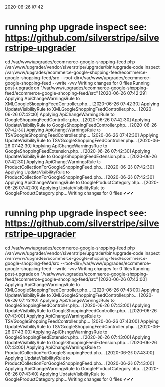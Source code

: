 2020-06-26 07:42

# running php upgrade inspect see: https://github.com/silverstripe/silverstripe-upgrader
cd /var/www/upgrades/ecommerce-google-shopping-feed
php /var/www/upgrader/vendor/silverstripe/upgrader/bin/upgrade-code inspect /var/www/upgrades/ecommerce-google-shopping-feed/ecommerce-google-shopping-feed/src  --root-dir=/var/www/upgrades/ecommerce-google-shopping-feed --write -vvv
Writing changes for 0 files
Running post-upgrade on "/var/www/upgrades/ecommerce-google-shopping-feed/ecommerce-google-shopping-feed/src"
[2020-06-26 07:42:29] Applying ApiChangeWarningsRule to XMLGoogleShoppingFeedController.php...
[2020-06-26 07:42:30] Applying UpdateVisibilityRule to XMLGoogleShoppingFeedController.php...
[2020-06-26 07:42:30] Applying ApiChangeWarningsRule to GoogleShoppingFeedController.php...
[2020-06-26 07:42:30] Applying UpdateVisibilityRule to GoogleShoppingFeedController.php...
[2020-06-26 07:42:30] Applying ApiChangeWarningsRule to TSVGoogleShoppingFeedController.php...
[2020-06-26 07:42:30] Applying UpdateVisibilityRule to TSVGoogleShoppingFeedController.php...
[2020-06-26 07:42:30] Applying ApiChangeWarningsRule to GoogleShoppingFeedExtension.php...
[2020-06-26 07:42:30] Applying UpdateVisibilityRule to GoogleShoppingFeedExtension.php...
[2020-06-26 07:42:30] Applying ApiChangeWarningsRule to ProductCollectionForGoogleShoppingFeed.php...
[2020-06-26 07:42:30] Applying UpdateVisibilityRule to ProductCollectionForGoogleShoppingFeed.php...
[2020-06-26 07:42:30] Applying ApiChangeWarningsRule to GoogleProductCategory.php...
[2020-06-26 07:42:30] Applying UpdateVisibilityRule to GoogleProductCategory.php...
Writing changes for 0 files
✔✔✔
# running php upgrade inspect see: https://github.com/silverstripe/silverstripe-upgrader
cd /var/www/upgrades/ecommerce-google-shopping-feed
php /var/www/upgrader/vendor/silverstripe/upgrader/bin/upgrade-code inspect /var/www/upgrades/ecommerce-google-shopping-feed/ecommerce-google-shopping-feed/src  --root-dir=/var/www/upgrades/ecommerce-google-shopping-feed --write -vvv
Writing changes for 0 files
Running post-upgrade on "/var/www/upgrades/ecommerce-google-shopping-feed/ecommerce-google-shopping-feed/src"
[2020-06-26 07:43:00] Applying ApiChangeWarningsRule to XMLGoogleShoppingFeedController.php...
[2020-06-26 07:43:00] Applying UpdateVisibilityRule to XMLGoogleShoppingFeedController.php...
[2020-06-26 07:43:00] Applying ApiChangeWarningsRule to GoogleShoppingFeedController.php...
[2020-06-26 07:43:00] Applying UpdateVisibilityRule to GoogleShoppingFeedController.php...
[2020-06-26 07:43:00] Applying ApiChangeWarningsRule to TSVGoogleShoppingFeedController.php...
[2020-06-26 07:43:00] Applying UpdateVisibilityRule to TSVGoogleShoppingFeedController.php...
[2020-06-26 07:43:00] Applying ApiChangeWarningsRule to GoogleShoppingFeedExtension.php...
[2020-06-26 07:43:00] Applying UpdateVisibilityRule to GoogleShoppingFeedExtension.php...
[2020-06-26 07:43:00] Applying ApiChangeWarningsRule to ProductCollectionForGoogleShoppingFeed.php...
[2020-06-26 07:43:00] Applying UpdateVisibilityRule to ProductCollectionForGoogleShoppingFeed.php...
[2020-06-26 07:43:00] Applying ApiChangeWarningsRule to GoogleProductCategory.php...
[2020-06-26 07:43:00] Applying UpdateVisibilityRule to GoogleProductCategory.php...
Writing changes for 0 files
✔✔✔